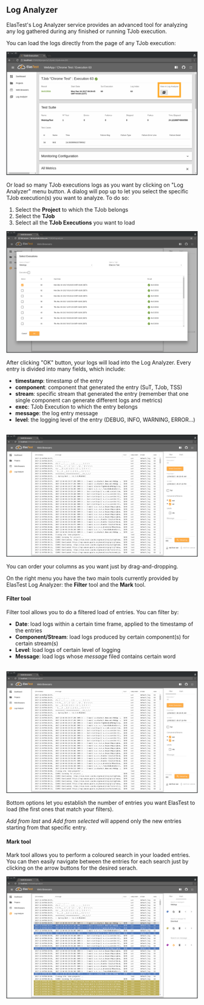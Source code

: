 <div class="range range-xs-left">
<div class="cell-xs-10 cell-lg-6 text-md-left inset-md-right-80 cell-lg-push-1 offset-top-50 offset-lg-top-0">
<h2 id="content" class="h1">Log Analyzer</h2>
<div class="offset-top-30 offset-md-top-50">
</div>
</div>
</div>

ElasTest's Log Analyzer service provides an advanced tool for analyzing any log gathered during any finished or running TJob execution.

You can load the logs directly from the page of any TJob execution:

<div class="docs-gallery inline-block">
    <a data-fancybox="gallery-2" href="/docs/log-analyzer/images/tjob_exec_link.png"><img class="img-responsive img-wellcome" src="/docs/log-analyzer/images/tjob_exec_link.png"/></a>
</div>

Or load so many TJob executions logs as you want by clicking on "Log Analyzer" menu button. A dialog will pop up to let you select the specific TJob execution(s) you want to analyze. To do so:

1. Select the **Project** to which the TJob belongs
2. Select the **TJob**
3. Select all the **TJob Executions** you want to load

<div class="docs-gallery inline-block">
    <a data-fancybox="gallery-3" href="/docs/log-analyzer/images/tjob_exec_selection.png"><img class="img-responsive img-wellcome" src="/docs/log-analyzer/images/tjob_exec_selection.png"/></a>
</div>

After clicking "OK" button, your logs will load into the Log Analyzer. Every entry is divided into many fields, which include:

- **timestamp**: timestamp of the entry
- **component**: component that generated the entry (SuT, TJob, TSS)
- **stream**: specific stream that generated the entry (remember that one single component can generate different logs and metrics)
- **exec**: TJob Execution to which the entry belongs
- **message**: the log entry message
- **level**: the logging level of the entry (DEBUG, INFO, WARNING, ERROR...)

<br>
<div class="docs-gallery inline-block">
    <a data-fancybox="gallery-4" href="/docs/log-analyzer/images/logs.png"><img class="img-responsive img-wellcome" src="/docs/log-analyzer/images/logs.png"/></a>
</div>

You can order your columns as you want just by drag-and-dropping.

On the right menu you have the two main tools currently provided by ElasTest Log Analyzer: the **Filter** tool and the **Mark** tool.

<h4 class="holder-subtitle link-top">Filter tool</h4>

Filter tool allows you to do a filtered load of entries. You can filter by:

- **Date**: load logs within a certain time frame, applied to the timestamp of the entries
- **Component/Stream**: load logs produced by certain component(s) for certain stream(s)
- **Level**: load logs of certain level of logging
- **Message**: load logs whose _message_ filed contains certain word

<br>
<div class="docs-gallery inline-block">
    <a data-fancybox="gallery-5" href="/docs/log-analyzer/images/logs.png"><img class="img-responsive img-wellcome" src="/docs/log-analyzer/images/logs.png"/></a>
</div>

Bottom options let you establish the number of entries you want ElasTest to load (the first ones that match your filters).

_Add from last_ and _Add from selected_ will append only the new entries starting from that specific entry.

<h4 class="holder-subtitle link-top">Mark tool</h4>

Mark tool allows you to perform a coloured search in your loaded entries. You can then easily navigate between the entries for each search just by clicking on the arrow buttons for the desired serach.

<div class="docs-gallery inline-block">
    <a data-fancybox="gallery-6" href="/docs/log-analyzer/images/mark.png"><img class="img-responsive img-wellcome" src="/docs/log-analyzer/images/mark.png"/></a>
</div>

<script src="//code.jquery.com/jquery-3.2.1.min.js"></script>
<link rel="stylesheet" href="https://cdnjs.cloudflare.com/ajax/libs/fancybox/3.2.5/jquery.fancybox.min.css" />
<script src="https://cdnjs.cloudflare.com/ajax/libs/fancybox/3.2.5/jquery.fancybox.min.js"></script>

<script>
var galleries = $('div.docs-gallery');
for (var i = 1; i <= galleries.length; i++) {
    $().fancybox({
    selector : '[data-fancybox="gallery-' + i + '"]',
    infobar : true,
    arrows : false,
    loop: false,
    protect: true,
    transitionEffect: 'slide',
    buttons : [
        'close'
    ],
    clickOutside : 'close',
    clickSlide   : 'close',
  });
}
</script>